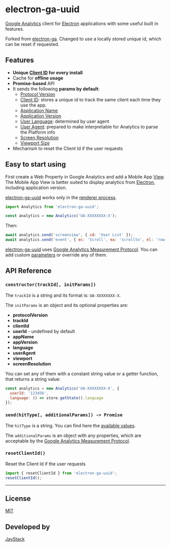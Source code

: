 # electron-ga-uuid
[Google Analytics](https://developers.google.com/analytics/devguides/collection/protocol/v1/) client for [Electron](https://electronjs.org/) applications with some useful built in features.

Forked from [electron-ga](https://github.com/jaystack/electron-ga). Changed to use a locally stored unique id, which can be reset if requested.

## Features

- **Unique [Client ID](https://developers.google.com/analytics/devguides/collection/protocol/v1/parameters#cid) for every install**
- Cache for **offline usage**
- **Promise-based** API
- It sends the following **params by default**:
  - [Protocol Version](https://developers.google.com/analytics/devguides/collection/protocol/v1/parameters#v)
  - [Client ID](https://developers.google.com/analytics/devguides/collection/protocol/v1/parameters#cid): stores a unique id to track the same client each time they use the app.
  - [Application Name](https://developers.google.com/analytics/devguides/collection/protocol/v1/parameters#an)
  - [Application Version](https://developers.google.com/analytics/devguides/collection/protocol/v1/parameters#av)
  - [User Language](https://developers.google.com/analytics/devguides/collection/protocol/v1/parameters#ul): determined by user agent
  - [User Agent](https://developers.google.com/analytics/devguides/collection/protocol/v1/parameters#ul): prepared to make interpretable for Analytics to parse the Platform info
  - [Screen Resolution](https://developers.google.com/analytics/devguides/collection/protocol/v1/parameters#sr)
  - [Viewport Size](https://developers.google.com/analytics/devguides/collection/protocol/v1/parameters#vp)
- Mechanism to reset the Client Id if the user requests

## Easy to start using

First create a Web Property in Google Analytics and add a Mobile App [View](https://support.google.com/analytics/answer/2649553). The Mobile App View is better suited to display analytics from [Electron](https://electronjs.org/), including application version.

[electron-ga-uuid]() works only in the [renderer process](https://electronjs.org/docs/tutorial/quick-start#renderer-process).

```js
import Analytics from 'electron-ga-uuid';

const analytics = new Analytics('UA-XXXXXXXX-X');
```

Then:

```js
await analytics.send('screenview', { cd: 'User List' });
await analytics.send('event', { ec: 'Scroll', ea: 'scrollto', el: 'row', ev: 123 });
```

[electron-ga-uuid]() uses [Google Analytics Measurement Protocol](https://developers.google.com/analytics/devguides/collection/protocol/v1/). You can add custom [parameters](https://developers.google.com/analytics/devguides/collection/protocol/v1/parameters) or override any of them.

## API Reference

### **`constructor`**`(trackId[, initParams])`

The `trackId` is a string and its format is: `UA-XXXXXXXX-X`.

The `initParams` is an object and its optional properties are:

- **protocolVersion**
- **trackId**
- **clientId**
- **userId** - undefined by default
- **appName**
- **appVersion**
- **language**
- **userAgent**
- **viewport**
- **screenResolution**

You can set any of them with a constant string value or a getter function, that returns a string value:

```js
const analytics = new Analytics('UA-XXXXXXXX-X', {
  userId: '123456',
  language: () => store.getState().language
});
```

### **`send`**`(hitType[, additionalParams]) -> Promise`

The `hitType` is a string. You can find here the [available values](https://developers.google.com/analytics/devguides/collection/protocol/v1/parameters#t).

The `additionalParams` is an object with any properties, which are acceptable by the [Google Analytics Measurement Protocol](https://developers.google.com/analytics/devguides/collection/protocol/v1/parameters).

### **`resetClientId`**`()`
Reset the Client Id if the user requests
```js
import { resetClientId } from 'electron-ga-uuid';
resetClientId();
```

---

## License

[MIT](https://spdx.org/licenses/MIT)

## Developed by

[JayStack](http://jaystack.com/)
